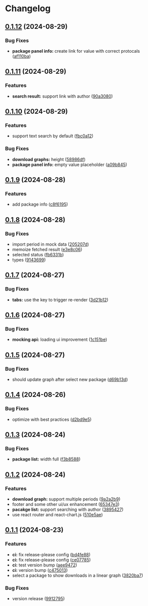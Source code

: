 # Changelog

## [0.1.12](https://github.com/GloryWong/npm-stat/compare/npm-stat-v0.1.11...npm-stat-v0.1.12) (2024-08-29)


### Bug Fixes

* **package panel info:** create link for value with correct protocals ([af110ba](https://github.com/GloryWong/npm-stat/commit/af110ba0bebe256326d43a3bf32368e1f3a236f6))

## [0.1.11](https://github.com/GloryWong/npm-stat/compare/npm-stat-v0.1.10...npm-stat-v0.1.11) (2024-08-29)


### Features

* **search result:** support link with author ([90a3080](https://github.com/GloryWong/npm-stat/commit/90a308057c6ce7b51935c4d88331ed1371d0f966))

## [0.1.10](https://github.com/GloryWong/npm-stat/compare/npm-stat-v0.1.9...npm-stat-v0.1.10) (2024-08-29)


### Features

* support text search by default ([fbc0a12](https://github.com/GloryWong/npm-stat/commit/fbc0a12c407ebe8b9fcee57612a7c6e51d1c1834))


### Bug Fixes

* **download graphs:** height ([58986df](https://github.com/GloryWong/npm-stat/commit/58986dfff6f18338e2573161ad2f61c28c663b52))
* **package panel info:** empty value placeholder ([a09b845](https://github.com/GloryWong/npm-stat/commit/a09b84562543aab75b6872e2720b59644a017769))

## [0.1.9](https://github.com/GloryWong/npm-stat/compare/npm-stat-v0.1.8...npm-stat-v0.1.9) (2024-08-28)


### Features

* add package info ([c8f6195](https://github.com/GloryWong/npm-stat/commit/c8f61956a95314cd5288399f57c5e52488973c6c))

## [0.1.8](https://github.com/GloryWong/npm-stat/compare/npm-stat-v0.1.7...npm-stat-v0.1.8) (2024-08-28)


### Bug Fixes

* import period in mock data ([205207d](https://github.com/GloryWong/npm-stat/commit/205207d01318120357ac5cd57d69741c167507b9))
* memoize fetched result ([e3e8c06](https://github.com/GloryWong/npm-stat/commit/e3e8c06b190bafc41c14b935b75c9a965e2b01b6))
* selected status ([fb6331b](https://github.com/GloryWong/npm-stat/commit/fb6331bb999412d846995a9030b65d056e460418))
* types ([9143699](https://github.com/GloryWong/npm-stat/commit/9143699742623ace57f28be8a7f7afd6ff283462))

## [0.1.7](https://github.com/GloryWong/npm-stat/compare/npm-stat-v0.1.6...npm-stat-v0.1.7) (2024-08-27)


### Bug Fixes

* **tabs:** use the key to trigger re-render ([3d21b12](https://github.com/GloryWong/npm-stat/commit/3d21b126179ec5d571849916a7e181074a5f2e0d))

## [0.1.6](https://github.com/GloryWong/npm-stat/compare/npm-stat-v0.1.5...npm-stat-v0.1.6) (2024-08-27)


### Bug Fixes

* **mocking api:** loading ui improvement ([1c151be](https://github.com/GloryWong/npm-stat/commit/1c151bea4d836db91f6d90450f2ae9c3906decb0))

## [0.1.5](https://github.com/GloryWong/npm-stat/compare/npm-stat-v0.1.4...npm-stat-v0.1.5) (2024-08-27)


### Bug Fixes

* should update graph after select new package ([d69b13d](https://github.com/GloryWong/npm-stat/commit/d69b13dda18085931150bae62c2d669e2abea454))

## [0.1.4](https://github.com/GloryWong/npm-stat/compare/npm-stat-v0.1.3...npm-stat-v0.1.4) (2024-08-26)


### Bug Fixes

* optimize with best practices ([d2bd9e5](https://github.com/GloryWong/npm-stat/commit/d2bd9e5e8b4b1e813e4c15440b461b733d76bbd5))

## [0.1.3](https://github.com/GloryWong/npm-stat/compare/npm-stat-v0.1.2...npm-stat-v0.1.3) (2024-08-24)


### Bug Fixes

* **package list:** width full ([f3b8588](https://github.com/GloryWong/npm-stat/commit/f3b858880c0f2f4c1925858acf1d99d4d25a9a81))

## [0.1.2](https://github.com/GloryWong/npm-stat/compare/npm-stat-v0.1.1...npm-stat-v0.1.2) (2024-08-24)


### Features

* **download graph:** support multiple periods ([9a2a2b9](https://github.com/GloryWong/npm-stat/commit/9a2a2b9c331f8eb23fc7491bb597de73bdb2a88d))
* footer and some other ui/ux enhancement ([65347e3](https://github.com/GloryWong/npm-stat/commit/65347e396ebeb5dbf45714a32db36d7356d60548))
* **pacakge list:** support searching with author ([3895427](https://github.com/GloryWong/npm-stat/commit/38954279f9d2957741e8af9c03e04c106bcc2876))
* use react router and react-chart.js ([510e5ae](https://github.com/GloryWong/npm-stat/commit/510e5ae47170eafeed3b1a85f71489197e0a3272))

## [0.1.1](https://github.com/GloryWong/npm-stat/compare/npm-stat-v0.1.0...npm-stat-v0.1.1) (2024-08-23)


### Features

* **ci:** fix release-please config ([bd4fe88](https://github.com/GloryWong/npm-stat/commit/bd4fe889034314a3cbf885a3545a8f651bed0da8))
* **ci:** fix release-please config ([ce07785](https://github.com/GloryWong/npm-stat/commit/ce077857bdeec534ff118cee431e6358fd133c1b))
* **ci:** test version bump ([aee9472](https://github.com/GloryWong/npm-stat/commit/aee9472a9f24572f9d26df1a68529424c08b9226))
* **ci:** version bump ([c475013](https://github.com/GloryWong/npm-stat/commit/c475013420a205c227935409f84395e01fa8df8a))
* select a package to show downloads in a linear graph ([3820ba7](https://github.com/GloryWong/npm-stat/commit/3820ba7f67603b8eb5fa74cc7a282ccb5d7c6a56))


### Bug Fixes

* version release ([9912795](https://github.com/GloryWong/npm-stat/commit/9912795159d4834872869952e0508eb9dceb6b97))
